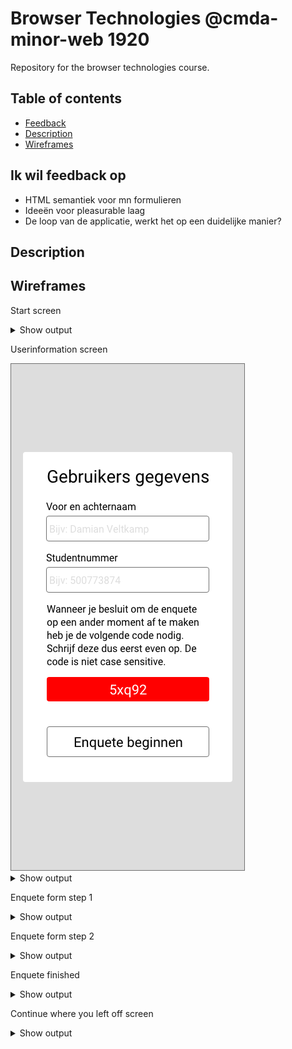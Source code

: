 # Browser Technologies @cmda-minor-web 1920
Repository for the browser technologies course.

## Table of contents
* [Feedback](ik-wil-feedback-op)
* [Description](description)
* [Wireframes](wireframes)

## Ik wil feedback op
* HTML semantiek voor mn formulieren
* Ideeën voor pleasurable laag
* De loop van de applicatie, werkt het op een duidelijke manier?

## Description

## Wireframes

Start screen

<details>
  <summary>Show output</summary>

  <img src="./github/images/screen-1.png">
</details>

Userinformation screen

<img src="./github/images/screen-2.png">
<details>
  <summary>Show output</summary>

  <img src="./github/images/screen-2.png">
</details>

Enquete form step 1

<details>
  <summary>Show output</summary>

  <img src="./github/images/screen-3.png">
</details>

Enquete form step 2

<details>
  <summary>Show output</summary>

  <img src="./github/images/screen-4.png">
</details>

Enquete finished

<details>
  <summary>Show output</summary>

  <img src="./github/images/screen-5.png">
</details>

Continue where you left off screen

<details>
  <summary>Show output</summary>

  <img src="./github/images/screen-6.png"
</details>
